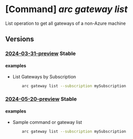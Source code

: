 # [Command] _arc gateway list_

List operation to get all gateways of a non-Azure machine

## Versions

### [2024-03-31-preview](/Resources/mgmt-plane/L3N1YnNjcmlwdGlvbnMve30vcHJvdmlkZXJzL21pY3Jvc29mdC5oeWJyaWRjb21wdXRlL2dhdGV3YXlz/2024-03-31-preview.xml) **Stable**

<!-- mgmt-plane /subscriptions/{}/providers/microsoft.hybridcompute/gateways 2024-03-31-preview -->
<!-- mgmt-plane /subscriptions/{}/resourcegroups/{}/providers/microsoft.hybridcompute/gateways 2024-03-31-preview -->

#### examples

- List Gateways by Subscription
    ```bash
        arc gateway list --subscription mySubscription
    ```

### [2024-05-20-preview](/Resources/mgmt-plane/L3N1YnNjcmlwdGlvbnMve30vcHJvdmlkZXJzL21pY3Jvc29mdC5oeWJyaWRjb21wdXRlL2dhdGV3YXlz/2024-05-20-preview.xml) **Stable**

<!-- mgmt-plane /subscriptions/{}/providers/microsoft.hybridcompute/gateways 2024-05-20-preview -->
<!-- mgmt-plane /subscriptions/{}/resourcegroups/{}/providers/microsoft.hybridcompute/gateways 2024-05-20-preview -->

#### examples

- Sample command or gateway list
    ```bash
        arc gateway list --subscription mySubscription
    ```

